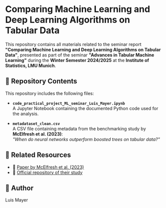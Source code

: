 # Comparing Machine Learning and Deep Learning Algorithms on Tabular Data

This repository contains all materials related to the seminar report **"Comparing Machine Learning and Deep Learning Algorithms on Tabular Data"**, presented as part of the seminar **"Advances in Tabular Machine Learning"** during the **Winter Semester 2024/2025** at the **Institute of Statistics, LMU Munich**.

## 📂 Repository Contents

This repository includes the following files:

- **`code_practical_project_ML_seminar_Luis_Mayer.ipynb`**  
  A Jupyter Notebook containing the documented Python code used for the analysis.

- **`metadataset_clean.csv`**  
  A CSV file containing metadata from the benchmarking study by **McElfresh et al. (2023)**:  
  *"When do neural networks outperform boosted trees on tabular data?"*

## 📄 Related Resources

- 📜 [Paper by McElfresh et al. (2023)](https://proceedings.neurips.cc/paper_files/paper/2023/hash/f06d5ebd4ff40b40dd97e30cee632123-Abstract-Datasets_and_Benchmarks.html)  
- 📂 [Official repository of their study](https://github.com/naszilla/tabzilla)  

## 👤 Author

Luis Mayer
